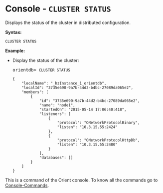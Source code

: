 # Console - `CLUSTER STATUS`

Displays the status of the cluster in distributed configuration.

**Syntax:**

```
CLUSTER STATUS
```

**Example:**

- Display the status of the cluster:

  <pre>
  orientdb> <code class="lang-sql userinput">CLUSTER STATUS</code>
  <code class="lang-json">
  {
      "localName": "_hzInstance_1_orientdb",
      "localId": "3735e690-9a7b-44d2-b4bc-27089da065e2",
      "members": [
          {
              "id": "3735e690-9a7b-44d2-b4bc-27089da065e2",
              "name": "node1",
              "startedOn": "2015-05-14 17:06:40:418",
              "listeners": [
                  {
                      "protocol": "ONetworkProtocolBinary",
                      "listen": "10.3.15.55:2424"
                  },
                  {
                      "protocol": "ONetworkProtocolHttpDb",
                      "listen": "10.3.15.55:2480"
                  }
              ],
              "databases": []
          }
      ]
  }</code>
  </pre>

This is a command of the Orient console. To know all the commands go to [Console-Commands](Console-Commands.md).
